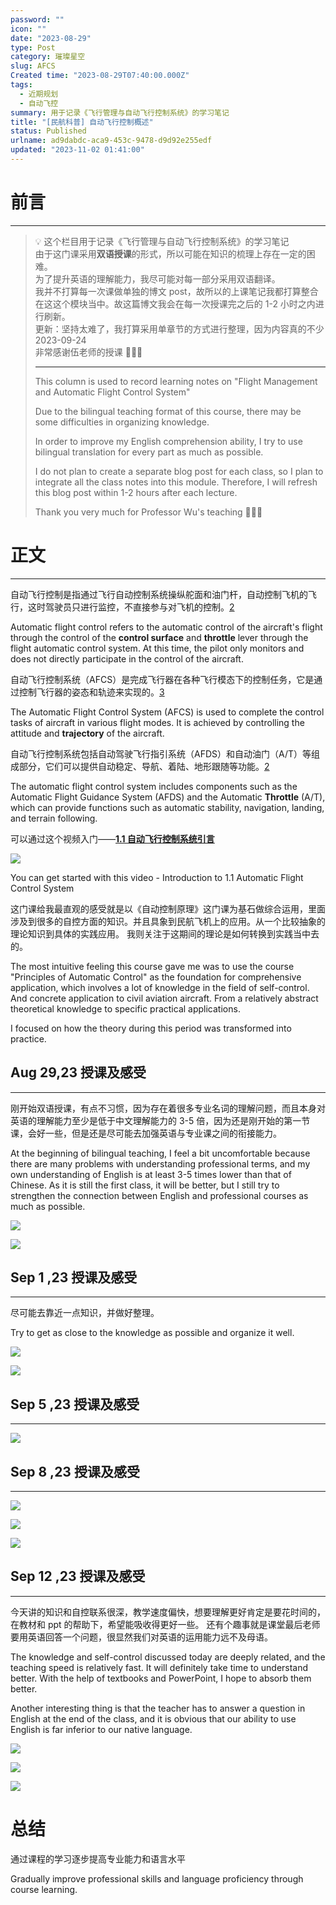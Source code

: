 ```yaml
---
password: ""
icon: ""
date: "2023-08-29"
type: Post
category: 璀璨星空
slug: AFCS
Created time: "2023-08-29T07:40:00.000Z"
tags:
  - 近期规划
  - 自动飞控
summary: 用于记录《飞行管理与自动飞行控制系统》的学习笔记
title: "[民航科普] 自动飞行控制概述"
status: Published
urlname: ad9dabdc-aca9-453c-9478-d9d92e255edf
updated: "2023-11-02 01:41:00"
---
```


# 前言

---

> 💡 这个栏目用于记录《飞行管理与自动飞行控制系统》的学习笔记  
>  由于这门课采用**双语授课**的形式，所以可能在知识的梳理上存在一定的困难。  
>  为了提升英语的理解能力，我尽可能对每一部分采用双语翻译。  
>  我并不打算每一次课做单独的博文 post，故所以的上课笔记我都打算整合在这这个模块当中。故这篇博文我会在每一次授课完之后的 1-2 小时之内进行刷新。  
>  更新：坚持太难了，我打算采用单章节的方式进行整理，因为内容真的不少 2023-09-24  
>  非常感谢伍老师的授课 🌺🌺🌺
>
> ---
>
> This column is used to record learning notes on "Flight Management and Automatic Flight Control System"
>
> Due to the bilingual teaching format of this course, there may be some difficulties in organizing knowledge.
>
> In order to improve my English comprehension ability, I try to use bilingual translation for every part as much as possible.
>
> I do not plan to create a separate blog post for each class, so I plan to integrate all the class notes into this module. Therefore, I will refresh this blog post within 1-2 hours after each lecture.
>
> Thank you very much for Professor Wu's teaching 🌺🌺🌺

# 正文

---

自动飞行控制是指通过飞行自动控制系统操纵舵面和油门杆，自动控制飞机的飞行，这时驾驶员只进行监控，不直接参与对飞机的控制。[2](https://baike.baidu.com/item/%E8%87%AA%E5%8A%A8%E9%A3%9E%E8%A1%8C%E6%8E%A7%E5%88%B6)

Automatic flight control refers to the automatic control of the aircraft's flight through the control of the **control surface** and **throttle** lever through the flight automatic control system. At this time, the pilot only monitors and does not directly participate in the control of the aircraft.

自动飞行控制系统（AFCS）是完成飞行器在各种飞行模态下的控制任务，它是通过控制飞行器的姿态和轨迹来实现的。[3](https://www.bilibili.com/read/cv20333773/)

The Automatic Flight Control System (AFCS) is used to complete the control tasks of aircraft in various flight modes. It is achieved by controlling the attitude and **trajectory** of the aircraft.

自动飞行控制系统包括自动驾驶飞行指引系统（AFDS）和自动油门（A/T）等组成部分，它们可以提供自动稳定、导航、着陆、地形跟随等功能。[2](https://baike.baidu.com/item/%E8%87%AA%E5%8A%A8%E9%A3%9E%E8%A1%8C%E6%8E%A7%E5%88%B6)

The automatic flight control system includes components such as the Automatic Flight Guidance System (AFDS) and the Automatic **Throttle** (A/T), which can provide functions such as automatic stability, navigation, landing, and terrain following.

可以通过这个视频入门——[**1.1 自动飞行控制系统引言**](https://www.bilibili.com/video/BV16z4y1s7My/?spm_id_from=333.337.search-card.all.click&vd_source=237e295a40d7aaea043ead8c0d2c78ab)

![](https://bu.dusays.com/2023/08/29/64eda6ae5e1ad.png)

You can get started with this video - Introduction to 1.1 Automatic Flight Control System

这门课给我最直观的感受就是以《自动控制原理》这门课为基石做综合运用，里面涉及到很多的自控方面的知识。并且具象到民航飞机上的应用。从一个比较抽象的理论知识到具体的实践应用。
我则关注于这期间的理论是如何转换到实践当中去的。

The most intuitive feeling this course gave me was to use the course "Principles of Automatic Control" as the foundation for comprehensive application, which involves a lot of knowledge in the field of self-control. And concrete application to civil aviation aircraft. From a relatively abstract theoretical knowledge to specific practical applications.

I focused on how the theory during this period was transformed into practice.

## Aug 29,23 授课及感受

---

刚开始双语授课，有点不习惯，因为存在着很多专业名词的理解问题，而且本身对英语的理解能力至少是低于中文理解能力的 3-5 倍，因为还是刚开始的第一节课，会好一些，但是还是尽可能去加强英语与专业课之间的衔接能力。

At the beginning of bilingual teaching, I feel a bit uncomfortable because there are many problems with understanding professional terms, and my own understanding of English is at least 3-5 times lower than that of Chinese. As it is still the first class, it will be better, but I still try to strengthen the connection between English and professional courses as much as possible.

![](https://bu.dusays.com/2023/08/29/64eda78024a5f.jpeg)

![](https://bu.dusays.com/2023/08/29/64eda79022086.jpeg)

## Sep 1 ,23 授课及感受

---

尽可能去靠近一点知识，并做好整理。

Try to get as close to the knowledge as possible and organize it well.

![](https://bu.dusays.com/2023/09/04/64f53f8cbbc8b.jpeg)

![](https://bu.dusays.com/2023/09/04/64f5400829358.jpeg)

## Sep 5 ,23 授课及感受

---

![](https://bu.dusays.com/2023/09/12/650032490194b.jpg)

## Sep 8 ,23 授课及感受

---

![](https://bu.dusays.com/2023/09/12/6500326109491.jpg)

![](https://bu.dusays.com/2023/09/12/6500327c59fe3.jpg)

![](https://bu.dusays.com/2023/09/12/6500328d1961c.jpg)

## Sep 12 ,23 授课及感受

---

今天讲的知识和自控联系很深，教学速度偏快，想要理解更好肯定是要花时间的，在教材和 ppt 的帮助下，希望能吸收得更好一些。
还有个趣事就是课堂最后老师要用英语回答一个问题，很显然我们对英语的运用能力远不及母语。

The knowledge and self-control discussed today are deeply related, and the teaching speed is relatively fast. It will definitely take time to understand better. With the help of textbooks and PowerPoint, I hope to absorb them better.

Another interesting thing is that the teacher has to answer a question in English at the end of the class, and it is obvious that our ability to use English is far inferior to our native language.

![](https://bu.dusays.com/2023/09/12/650032d5a1e3c.jpg)

![](https://bu.dusays.com/2023/09/12/650032e22a5f2.jpg)

![](https://bu.dusays.com/2023/09/12/650032fdca936.jpg)

# 总结

通过课程的学习逐步提高专业能力和语言水平

Gradually improve professional skills and language proficiency through course learning.
